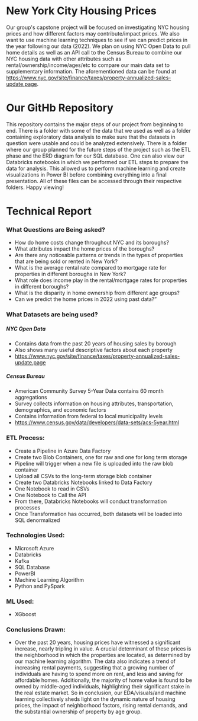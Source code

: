 # New York City Housing Prices
Our group's capstone project will be focused on investigating NYC housing prices and how different factors may contribute/impact prices. We also want to use machine learning techniques to see if we can predict prices in the year following our data (2022). We plan on using NYC Open Data to pull home details as well as an API call to the Census Bureau to combine our NYC housing data with other attributes such as rental/ownership/income/ages/etc to compare our main data set to supplementary information. The aforementioned data can be found at https://www.nyc.gov/site/finance/taxes/property-annualized-sales-update.page.

# Our GitHb Repository
This repository contains the major steps of our project from beginning to end. There is a folder with some of the data that we used as well as a folder containing exploratory data analysis to make sure that the datasets in question were usable and could be analyzed extensively. There is a folder where our group planned for the future steps of the project such as the ETL phase and the ERD diagram for our SQL database. One can also view our Databricks notebooks in which we performed our ETL steps to prepare the data for analysis. This allowed us to perform machine learning and create visualizations in Power BI before combining everything into a final presentation. All of these files can be accessed through their respective folders. Happy viewing!

# Technical Report

###  What Questions are Being asked?
* How do home costs change throughout NYC and its boroughs? 
* What attributes impact the home prices of the boroughs?
* Are there any noticeable patterns or trends in the types of properties that are being sold or rented in New York? 
* What is the average rental rate compared to mortgage rate for properties in different boroughs in New York? 
* What role does income play in the rental/mortgage rates for properties in different boroughs?
* What is the disparity in home ownership from different age groups?
* Can we predict the home prices in 2022 using past data?”

### What Datasets are being used?
##### NYC Open Data
* Contains data from the past 20 years of housing sales by borough
* Also shows many useful descriptive factors about each property
* https://www.nyc.gov/site/finance/taxes/property-annualized-sales-update.page
##### Census Bureau
* American Community Survey 5-Year Data contains 60 month aggregations
* Survey collects information on housing attributes, transportation, demographics, and economic factors
* Contains information from federal to local municipality levels
* https://www.census.gov/data/developers/data-sets/acs-5year.html

### ETL Process: 
* Create a Pipeline in Azure Data Factory
* Create two Blob Containers, one for raw and one for long term storage
* Pipeline will trigger when a new file is uploaded into the raw blob container
* Upload all CSVs to the long-term storage blob container
* Create two Databricks Notebooks linked to Data Factory
* One Notebook to read in CSVs
* One Notebook to Call the API
* From there, Databricks Notebooks will conduct transformation processes
* Once Transformation has occurred, both datasets will be loaded into SQL denormalized

### Technologies Used:
* Microsoft Azure 
* Databricks
* Kafka
* SQL Database
* PowerBI
* Machine Learning Algorithm 
* Python and PySpark 

### ML Used:
* XGboost

### Conclusions Drawn:
* Over the past 20 years, housing prices have witnessed a significant increase, nearly tripling in value. A crucial determinant of these prices is the neighborhood in which the properties are located, as determined by our machine learning algorithm. The data also indicates a trend of increasing rental payments, suggesting that a growing number of individuals are having to spend more on rent, and less and saving for affordable homes. Additionally, the majority of home value is found to be owned by middle-aged individuals, highlighting their significant stake in the real estate market. So in conclusion, our EDA/visuals/and machine learning collectively sheds light on the dynamic nature of housing prices, the impact of neighborhood factors, rising rental demands, and the substantial ownership of property by age group.
